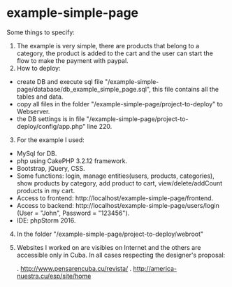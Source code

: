 # example-simple-page

Some things to specify:

1. The example is very simple, there are products that belong to a category, the product is added to the cart and the user can start the flow to make the payment with paypal.
2. How to deploy:
  - create DB and execute sql file  "/example-simple-page/database/db_example_simple_page.sql", this file contains all the tables and data.
  - copy all files in the folder "/example-simple-page/project-to-deploy" to Webserver.
  - the DB settings is in file "/example-simple-page/project-to-deploy/config/app.php" line 220.
3. For the example I used:
  - MySql for DB.
  - php using CakePHP 3.2.12 framework.
  - Bootstrap, jQuery, CSS.
  - Some functions: login, manage entities(users, products, categories), show products by category, add product to cart, view/delete/addCount products in my cart.
  - Access to frontend: http://localhost/example-simple-page/frontend.
  - Access to backend: http://localhost/example-simple-page/users/login (User = "John", Password = "123456").
  - IDE: phpStorm 2016.
4. In the folder "/example-simple-page/project-to-deploy/webroot" 
5. Websites I worked on are visibles on Internet and the others are accessible only in Cuba. In all cases respecting the designer's proposal:

      . http://www.pensarencuba.cu/revista/
      . http://america-nuestra.cu/esp/site/home



